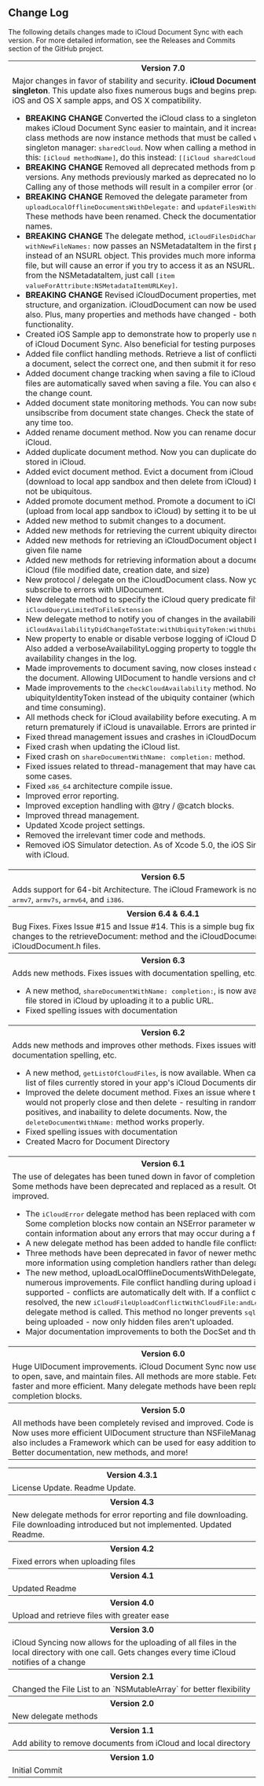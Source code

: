 ## Change Log
The following details changes made to iCloud Document Sync with each version. For more detailed information, see the Releases and Commits section of the GitHub project.

<table>
    <tr><th colspan="2" style="text-align:center;"><b>Version 7.0</b></th></tr>
    <tr>
        <td>Major changes in favor of stability and security. <b>iCloud Document Sync is now a singleton</b>. This update also fixes numerous bugs and begins preparing for both iOS and OS X sample apps, and OS X compatibility.
            <ul>
                <li><b>BREAKING CHANGE</b> Converted the iCloud class to a singleton. This approach makes iCloud Document Sync easier to maintain, and it increases stability. All class methods are now instance methods that must be called with the iCloud singleton manager: <tt>sharedCloud</tt>. Now when calling a method instead of doing this: <tt>[iCloud methodName]</tt>, do this instead: <tt>[[iCloud sharedCloud] methodName]</tt>.</li>
                <li><b>BREAKING CHANGE</b> Removed all deprecated methods from previous versions. Any methods previously marked as deprecated no longer exist. Calling any of those methods will result in a compiler error (or a crash).</li>
                <li><b>BREAKING CHANGE</b> Removed the delegate parameter from <tt>uploadLocalOfflineDocumentsWithDelegate:</tt> and <tt>updateFilesWithDelegate:</tt>. These methods have been renamed. Check the documentation for new names.</li>
                <li><b>BREAKING CHANGE</b> The delegate method, <tt>iCloudFilesDidChange: withNewFileNames:</tt> now passes an NSMetadataItem in the first parameter instead of an NSURL object. This provides much more information about a file, but will cause an error if you try to access it as an NSURL. To get the URL from the NSMetadataItem, just call <tt>[item valueForAttribute:NSMetadataItemURLKey]</tt>.</li>
                <li><b>BREAKING CHANGE</b> Revised iCloudDocument properties, methods, structure, and organization. iCloudDocument can now be used as a singleton also. Plus, many properties and methods have changed - both in name and functionality.</li>
                <li>Created iOS Sample app to demonstrate how to properly use many features of iCloud Document Sync. Also beneficial for testing purposes.</li>
                <li>Added file conflict handling methods. Retrieve a list of conflicting versions of a document, select the correct one, and then submit it for resolution.</li>
                <li>Added document change tracking when saving a file to iCloud. Changes to files are automatically saved when saving a file. You can also explicitly update the change count.</li>
                <li>Added document state monitoring methods. You can now subscribe and unsibscribe from document state changes. Check the state of a document at any time too.</li>
                <li>Added rename document method. Now you can rename documents stored in iCloud.</li>
                <li>Added duplicate document method. Now you can duplicate documents stored in iCloud.</li>
                <li>Added evict document method. Evict a document from iCloud storage (download to local app sandbox and then delete from iCloud) by setting it to not be ubiquitous.</li>
                <li>Added promote document method. Promote a document to iCloud storage (upload from local app sandbox to iCloud) by setting it to be ubiquitous.</li>
                <li>Added new method to submit changes to a document.</li>
                <li>Added new methods for retrieving the current ubiquity directory URL</li>
                <li>Added new methods for retrieving an iCloudDocument object based on a given file name</li>
                <li>Added new methods for retrieving information about a document stored in iCloud (file modified date, creation date, and size)</li>
                <li>New protocol / delegate on the iCloudDocument class. Now you can subscribe to errors with UIDocument.</li>
                <li>New delegate method to specify the iCloud query predicate filter: <tt>iCloudQueryLimitedToFileExtension</tt></li>
                <li>New delegate method to notify you of changes in the availability of iCloud: <tt>iCloudAvailabilityDidChangeToState:withUbiquityToken:withUbiquityContainer:</tt></li>
                <li>New property to enable or disable verbose logging of iCloud Document Sync. Also added a verboseAvailabilityLogging property to toggle the display of availability changes in the log.</li>
                <li>Made improvements to document saving, now closes instead of overwriting the document. Allowing UIDocument to handle versions and changes.</li>
                <li>Made improvements to the <tt>checkCloudAvailability</tt> method. Now checks for ubiquityIdentityToken instead of the ubiquity container (which was intensive and time consuming).</li>
                <li>All methods check for iCloud availability before executing. A method will return prematurely if iCloud is unavailable. Errors are printed in the console.</li>
                <li>Fixed thread management issues and crashes in iCloudDocument.</li>
                <li>Fixed crash when updating the iCloud list.</li>
                <li>Fixed crash on <tt>shareDocumentWithName: completion:</tt> method.</li>
                <li>Fixed issues related to thread-management that may have caused crashes in some cases.</li>
                <li>Fixed <tt>x86_64</tt> architecture compile issue.</li>
                <li>Improved error reporting.</li>
                <li>Improved exception handling with @try / @catch blocks.</li>
                <li>Improved thread management.</li>
                <li>Updated Xcode project settings.</li>
                <li>Removed the irrelevant timer code and methods.</li>
                <li>Removed iOS Simulator detection. As of Xcode 5.0, the iOS Simulator works with iCloud.</li>
            </ul>
        </td>
    </tr>
    <tr><th colspan="2" style="text-align:center;"><b>Version 6.5</b></th></tr>
    <tr>
        <td>Adds support for 64-bit Architecture. The iCloud Framework is now compiled for <tt>armv7</tt>, <tt>armv7s</tt>, <tt>armv64</tt>, and <tt>i386</tt>.
        </td>
    </tr>
    <tr><th colspan="2" style="text-align:center;"><b>Version 6.4 & 6.4.1</b></th></tr>
    <tr>
        <td>Bug Fixes. Fixes Issue #15 and Issue #14. This is a simple bug fix update making changes to the retrieveDocument: method and the iCloudDocument.m / iCloudDocument.h files.
        </td>
    </tr>
    <tr><th colspan="2" style="text-align:center;"><b>Version 6.3</b></th></tr>
    <tr>
        <td>Adds new methods. Fixes issues with documentation spelling, etc.
            <ul>
                <li>A new method, <tt>shareDocumentWithName: completion:</tt>, is now available. Share a file stored in iCloud by uploading it to a public URL. </li>
                <li>Fixed spelling issues with documentation</li>
            </ul>
        </td>
    </tr>
    <tr><th colspan="2" style="text-align:center;"><b>Version 6.2</b></th></tr>
    <tr>
        <td>Adds new methods and improves other methods. Fixes issues with documentation spelling, etc.
            <ul>
                <li>A new method, <tt>getListOfCloudFiles</tt>, is now available. When called, it returns a list of files currently stored in your app's iCloud Documents directory. </li>
                <li>Improved the delete document method. Fixes an issue where the document would not properly close and then delete - resulting in random errors, false positives, and inabaility to delete documents. Now, the <tt>deleteDocumentWithName:</tt> method works properly.</li>
                <li>Fixed spelling issues with documentation</li>
                <li>Created Macro for Document Directory</li>
            </ul>
        </td>
    </tr>
    <tr><th colspan="2" style="text-align:center;"><b>Version 6.1</b></th></tr>
    <tr>
        <td>The use of delegates has been tuned down in favor of completion handlers. Some methods have been deprecated and replaced as a result. Others have been improved.
            <ul>
                <li>The <tt>iCloudError</tt> delegate method has been replaced with completion blocks. Some completion blocks now contain an NSError parameter which will contain information about any errors that may occur during a file operation. </li>
                <li>A new delegate method has been added to handle file conflicts.</li>
                <li>Three methods have been deprecated in favor of newer methods that provide more information using completion handlers rather than delegates.</li>
                <li>The new method, uploadLocalOfflineDocumentsWithDelegate, has undergone numerous improvements. File conflict handling during upload is now supported - conflicts are automatically delt with. If a conflict cannot be resolved, the new <tt>iCloudFileUploadConflictWithCloudFile:andLocalFile:</tt> delegate method is called. This method no longer prevents <tt>sqlite</tt> files from being uploaded - now only hidden files aren't uploaded.</li>
                <li>Major documentation improvements to both the DocSet and the Readme.</li>
            </ul>
        </td>
    </tr>
    <tr><th colspan="2" style="text-align:center;"><b>Version 6.0</b></th></tr>
    <tr>
        <td>Huge UIDocument improvements. iCloud Document Sync now uses UIDocument to open, save, and maintain files. All methods are more stable. Fetching files is faster and more efficient. Many delegate methods have been replaced with completion blocks.
        </td>
    </tr>
    <tr><th colspan="2" style="text-align:center;"><b>Version 5.0</b></th></tr>
    <tr>
        <td>All methods have been completely revised and improved. Code is much cleaner. Now uses more efficient UIDocument structure than NSFileManager. Project now also includes a Framework which can be used for easy addition to projects. Better documentation, new methods, and more!
        </td>
    </tr>
</table>

<table>
    <tr><th colspan="2" style="text-align:center;">Version 4.3.1</th></tr>
    <tr>
        <td>License Update. Readme Update.  </td>
    </tr>
    <tr><th colspan="2" style="text-align:center;">Version 4.3</th></tr>
    <tr>
        <td>New delegate methods for error reporting and file downloading. File downloading introduced but not implemented. Updated Readme.</td>
    </tr>
    <tr><th colspan="2" style="text-align:center;">Version 4.2</th></tr>
    <tr>
        <td>Fixed errors when uploading files</td>
    </tr>
    <tr><th colspan="2" style="text-align:center;">Version 4.1</th></tr>
    <tr>
        <td>Updated Readme</td>
    </tr>
    <tr><th colspan="2" style="text-align:center;"><b>Version 4.0</b></th></tr>
    <tr>
        <td>Upload and retrieve files with greater ease </td>
    </tr>
    <tr><th colspan="2" style="text-align:center;">Version 3.0</th></tr>
    <tr>
        <td>iCloud Syncing now allows for the uploading of all files in the local directory with one call. Gets changes every time iCloud notifies of a change</td>
    </tr>
    <tr><th colspan="2" style="text-align:center;">Version 2.1</th></tr>
    <tr>
        <td>Changed the File List to an `NSMutableArray` for better flexibility</td>
    </tr>
    <tr><th colspan="2" style="text-align:center;">Version 2.0</th></tr>
    <tr>
        <td>New delegate methods</td>
    </tr>
    <tr><th colspan="2" style="text-align:center;"><b>Version 1.1</b></th></tr>
    <tr>
        <td>Add ability to remove documents from iCloud and local directory</td>
    </tr>
    <tr><th colspan="2" style="text-align:center;"><b>Version 1.0</b></th></tr>
    <tr>
        <td>Initial Commit</td>
    </tr>
</table>
